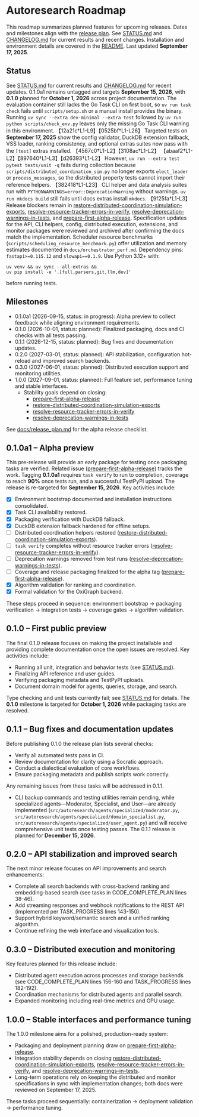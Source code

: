 # Autoresearch Roadmap

This roadmap summarizes planned features for upcoming releases.
Dates and milestones align with the [release plan](docs/release_plan.md).
See [STATUS.md](STATUS.md) and [CHANGELOG.md](CHANGELOG.md) for current results
and recent changes. Installation and environment details are covered in the
[README](README.md). Last updated **September 17, 2025**.

## Status

See [STATUS.md](STATUS.md) for current results and
[CHANGELOG.md](CHANGELOG.md) for recent updates. 0.1.0a1 remains untagged and
targets **September 15, 2026**, with **0.1.0** planned for **October 1, 2026**
across project documentation. The evaluation container still lacks the Go Task
CLI on first boot, so `uv run task check` fails until `scripts/setup.sh` or a
manual install provides the binary. Running `uv sync --extra dev-minimal --extra
test` followed by `uv run python scripts/check_env.py` leaves only the missing
Go Task CLI warning in this environment. 【12a21c†L1-L9】【0525bf†L1-L26】
Targeted tests on **September 17, 2025** show the config validator, DuckDB
extension fallback, VSS loader, ranking consistency, and optional extras suites
now pass with the `[test]` extras installed. 【4567c0†L1-L2】【3108ac†L1-L2】
【abaaf2†L1-L2】【897640†L1-L3】【d26393†L1-L2】 However, `uv run --extra test
pytest tests/unit -q` fails during collection because
`scripts/distributed_coordination_sim.py` no longer exports `elect_leader` or
`process_messages`, so the distributed property tests cannot import their
reference helpers. 【382418†L1-L23】 CLI helper and data analysis suites run with
`PYTHONWARNINGS=error::DeprecationWarning` without warnings. `uv run mkdocs build`
still fails until docs extras install `mkdocs`. 【9f25fa†L1-L3】 Release blockers remain
in [restore-distributed-coordination-simulation-exports](
issues/restore-distributed-coordination-simulation-exports.md),
[resolve-resource-tracker-errors-in-verify](
issues/resolve-resource-tracker-errors-in-verify.md),
[resolve-deprecation-warnings-in-tests](
issues/resolve-deprecation-warnings-in-tests.md), and
[prepare-first-alpha-release](issues/prepare-first-alpha-release.md).
Specification updates for the API, CLI helpers, config, distributed execution,
extensions, and monitor packages were reviewed and archived after confirming
the docs match the implementation. Scheduler resource benchmarks
(`scripts/scheduling_resource_benchmark.py`) offer utilization and memory
estimates documented in `docs/orchestrator_perf.md`. Dependency pins:
`fastapi>=0.115.12` and `slowapi==0.1.9`. Use Python 3.12+ with:

```
uv venv && uv sync --all-extras &&
uv pip install -e '.[full,parsers,git,llm,dev]'
```

before running tests.

## Milestones

- 0.1.0a1 (2026-09-15, status: in progress): Alpha preview to collect
  feedback while aligning environment requirements.
- 0.1.0 (2026-10-01, status: planned): Finalized packaging, docs and CI
  checks with all tests passing.
- 0.1.1 (2026-12-15, status: planned): Bug fixes and documentation updates.
- 0.2.0 (2027-03-01, status: planned): API stabilization, configuration
  hot-reload and improved search backends.
- 0.3.0 (2027-06-01, status: planned): Distributed execution support and
  monitoring utilities.
- 1.0.0 (2027-09-01, status: planned): Full feature set, performance tuning
  and stable interfaces.
  - Stability goals depend on closing:
    - [prepare-first-alpha-release]
    - [restore-distributed-coordination-simulation-exports]
    - [resolve-resource-tracker-errors-in-verify]
    - [resolve-deprecation-warnings-in-tests]

See [docs/release_plan.md](docs/release_plan.md#alpha-release-checklist)
for the alpha release checklist.

[prepare-first-alpha-release]: issues/prepare-first-alpha-release.md
[restore-distributed-coordination-simulation-exports]:
  issues/restore-distributed-coordination-simulation-exports.md
[resolve-resource-tracker-errors-in-verify]:
  issues/resolve-resource-tracker-errors-in-verify.md
[resolve-deprecation-warnings-in-tests]:
  issues/resolve-deprecation-warnings-in-tests.md

## 0.1.0a1 – Alpha preview

This pre-release will provide an early package for testing once packaging tasks
are verified. Related issue
([prepare-first-alpha-release](issues/prepare-first-alpha-release.md)) tracks
the work. Tagging **0.1.0a1** requires `task verify` to run to completion,
coverage to reach **90%** once tests run, and a successful TestPyPI upload. The
release is re-targeted for **September 15, 2026**. Key activities include:

- [x] Environment bootstrap documented and installation instructions
  consolidated.
- [x] Task CLI availability restored.
- [x] Packaging verification with DuckDB fallback.
- [x] DuckDB extension fallback hardened for offline setups.
- [ ] Distributed coordination helpers restored
  ([restore-distributed-coordination-simulation-exports]).
- [ ] `task verify` completes without resource tracker errors
  ([resolve-resource-tracker-errors-in-verify]).
- [ ] Deprecation warnings removed from test runs
  ([resolve-deprecation-warnings-in-tests]).
- [ ] Coverage and release packaging finalized for the alpha tag
  ([prepare-first-alpha-release]).
- [x] Algorithm validation for ranking and coordination.
- [x] Formal validation for the OxiGraph backend.

These steps proceed in sequence: environment bootstrap → packaging
verification → integration tests → coverage gates → algorithm validation.

## 0.1.0 – First public preview

The final 0.1.0 release focuses on making the project installable and
providing complete documentation once the open issues are resolved. Key
activities include:

- Running all unit, integration and behavior tests (see [STATUS.md](STATUS.md)).
- Finalizing API reference and user guides.
- Verifying packaging metadata and TestPyPI uploads.
- Document domain model for agents, queries, storage, and search.

Type checking and unit tests currently fail; see [STATUS.md](STATUS.md) for
details. The **0.1.0** milestone is targeted for **October 1, 2026** while
packaging tasks are resolved.

## 0.1.1 – Bug fixes and documentation updates

Before publishing 0.1.0 the release plan lists several checks:

- Verify all automated tests pass in CI.
- Review documentation for clarity using a Socratic approach.
- Conduct a dialectical evaluation of core workflows.
- Ensure packaging metadata and publish scripts work correctly.

Any remaining issues from these tasks will be addressed in 0.1.1.

- CLI backup commands and testing utilities remain pending, while specialized
  agents—Moderator, Specialist, and User—are already implemented
  (`src/autoresearch/agents/specialized/moderator.py`,
  `src/autoresearch/agents/specialized/domain_specialist.py`,
  `src/autoresearch/agents/specialized/user_agent.py`) and will receive
  comprehensive unit tests once testing passes. The 0.1.1 release is planned for
  **December 15, 2026**.

## 0.2.0 – API stabilization and improved search

The next minor release focuses on API improvements and search enhancements:

- Complete all search backends with cross-backend ranking and
  embedding-based search (see tasks in CODE_COMPLETE_PLAN lines 38-46).
- Add streaming responses and webhook notifications to the REST API
  (implemented per TASK_PROGRESS lines 143-150).
- Support hybrid keyword/semantic search and a unified ranking algorithm.
- Continue refining the web interface and visualization tools.

## 0.3.0 – Distributed execution and monitoring

Key features planned for this release include:

- Distributed agent execution across processes and storage backends
  (see CODE_COMPLETE_PLAN lines 156-160 and TASK_PROGRESS lines 182-192).
- Coordination mechanisms for distributed agents and parallel search.
- Expanded monitoring including real-time metrics and GPU usage.

## 1.0.0 – Stable interfaces and performance tuning

The 1.0.0 milestone aims for a polished, production-ready system:

- Packaging and deployment planning draw on [prepare-first-alpha-release].
- Integration stability depends on closing
  [restore-distributed-coordination-simulation-exports],
  [resolve-resource-tracker-errors-in-verify], and
  [resolve-deprecation-warnings-in-tests].
- Long-term operations rely on keeping the distributed and monitor
  specifications in sync with implementation changes; both docs were reviewed
  on September 17, 2025.

These tasks proceed sequentially: containerization → deployment validation →
performance tuning.

